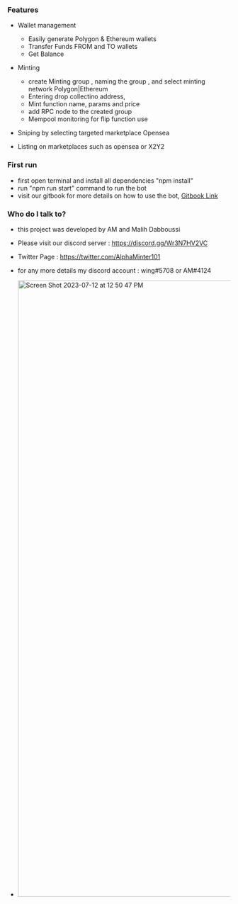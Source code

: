 
### Features ###

* Wallet management
    * Easily generate Polygon & Ethereum wallets
    * Transfer Funds FROM and TO wallets
    * Get Balance

* Minting
    * create Minting group , naming the group , and select minting network Polygon|Ethereum
    * Entering drop collectino address,
    * Mint function name, params and price
    * add RPC node to the created group
    * Mempool monitoring for flip function use

*  Sniping by selecting targeted marketplace Opensea
*  Listing on marketplaces such as  opensea or X2Y2

### First run ###

* first open terminal and install all dependencies  "npm install"
* run "npm run start" command to run the bot
* visit our gitbook for more details on how to use the bot,  [Gitbook Link](https://malihdabboussis-organization.gitbook.io/alpha-minter/ )

### Who do I talk to? ###

* this project was developed by AM and Malih Dabboussi
* Please visit our discord server : https://discord.gg/Wr3N7HV2VC
* Twitter Page : https://twitter.com/AlphaMinter101
* for any more details my discord account : wing#5708 or AM#4124

* <img width="1392" alt="Screen Shot 2023-07-12 at 12 50 47 PM" src="https://github.com/malihdabboussi/AlphaMinter/assets/73035615/e9780870-e20e-4463-b679-50b2a366b1ad">

